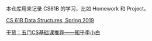 本仓库用来记录 CS61B 的学习，比如 Homework 和 Project。

[CS 61B Data Structures, Spring 2019](https://sp19.datastructur.es/index.html)

[干货：五门CS基础课推荐——知乎李小白](https://zhuanlan.zhihu.com/p/24774857)